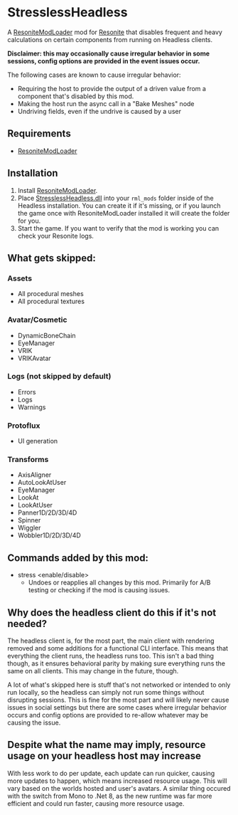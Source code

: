 # StresslessHeadless

A [ResoniteModLoader](https://github.com/resonite-modding-group/ResoniteModLoader) mod for [Resonite](https://resonite.com/) that disables frequent and heavy calculations on certain components from running on Headless clients. 

**Disclaimer: this may occasionally cause irregular behavior in some sessions, config options are provided in the event issues occur.**

The following cases are known to cause irregular behavior:
- Requiring the host to provide the output of a driven value from a component that's disabled by this mod.
- Making the host run the async call in a "Bake Meshes" node
- Undriving fields, even if the undrive is caused by a user

## Requirements
- [ResoniteModLoader](https://github.com/resonite-modding-group/ResoniteModLoader)

## Installation
1. Install [ResoniteModLoader](https://github.com/resonite-modding-group/ResoniteModLoader).
2. Place [StresslessHeadless.dll](https://github.com/Raidriar796/StresslessHeadless/releases/latest/download/StresslessHeadless.dll) into your `rml_mods` folder inside of the Headless installation. You can create it if it's missing, or if you launch the game once with ResoniteModLoader installed it will create the folder for you.
3. Start the game. If you want to verify that the mod is working you can check your Resonite logs.

## What gets skipped:

### Assets

- All procedural meshes
- All procedural textures

### Avatar/Cosmetic

- DynamicBoneChain
- EyeManager
- VRIK
- VRIKAvatar

### Logs (not skipped by default)

- Errors
- Logs  
- Warnings 

### Protoflux

- UI generation

### Transforms

- AxisAligner
- AutoLookAtUser
- EyeManager
- LookAt
- LookAtUser
- Panner1D/2D/3D/4D
- Spinner
- Wiggler
- Wobbler1D/2D/3D/4D

## Commands added by this mod:

- stress <enable/disable>
  - Undoes or reapplies all changes by this mod. Primarily for A/B testing or checking if the mod is causing issues.

## Why does the headless client do this if it's not needed?

The headless client is, for the most part, the main client with rendering removed and some additions for a functional CLI interface. This means that everything the client runs, the headless runs too. This isn't a bad thing though, as it ensures behavioral parity by making sure everything runs the same on all clients. This may change in the future, though.

A lot of what's skipped here is stuff that's not networked or intended to only run locally, so the headless can simply not run some things without disrupting sessions. This is fine for the most part and will likely never cause issues in social settings but there are some cases where irregular behavior occurs and config options are provided to re-allow whatever may be causing the issue.

## Despite what the name may imply, resource usage on your headless host may increase

With less work to do per update, each update can run quicker, causing more updates to happen, which means increased resource usage. This will vary based on the worlds hosted and user's avatars. A similar thing occured with the switch from Mono to .Net 8, as the new runtime was far more efficient and could run faster, causing more resource usage.